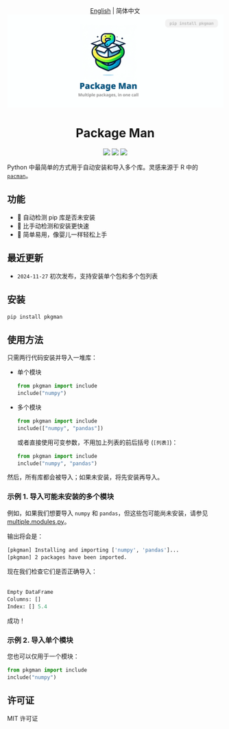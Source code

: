 <div align="center">

[English](README.md) | 简体中文
![img](./example/static/banner.png)
# Package Man
<p>
  <!-- PyPI -->
  <a href="https://pypi.org/project/pkgman/">
    <img src="https://img.shields.io/pypi/v/pkgman"/></a>
  <!-- License -->
  <a href="./LICENSE">
    <img src="https://img.shields.io/github/license/reycn/pkgman"/></a>
  <a href="https://t.me/pkgman">
    <img src="https://img.shields.io/badge/Telegram-2CA5E0?style=flat-squeare&logo=telegram&logoColor=white"/></a>
</p>
</div>

Python 中最简单的方式用于自动安装和导入多个库。灵感来源于 R 中的 [`pacman`](https://www.rdocumentation.org/packages/pacman/versions/0.5.1)。

## 功能

- 🤖 自动检测 pip 库是否未安装
- 🚀 比手动检测和安装更快速
- 👶 简单易用，像婴儿一样轻松上手

## 最近更新
- `2024-11-27` 初次发布，支持安装单个包和多个包列表

## 安装

`pip install pkgman`

## 使用方法
只需两行代码安装并导入一堆库：
- 单个模块
    ```Python
    from pkgman import include
    include("numpy")
    ```

- 多个模块

    ```Python
    from pkgman import include
    include(["numpy", "pandas"])
    ```

    或者直接使用可变参数，不用加上列表的前后括号 (`[列表]`)：

    ```Python
    from pkgman import include
    include("numpy", "pandas")
    ```
然后，所有库都会被导入；如果未安装，将先安装再导入。

### 示例 1. 导入可能未安装的多个模块
例如，如果我们想要导入 `numpy` 和 `pandas`，但这些包可能尚未安装，请参见 [multiple.modules.py](./example/multiple.modules.py)。

输出将会是：
```Bash
[pkgman] Installing and importing ['numpy', 'pandas']...
[pkgman] 2 packages have been imported.
```

现在我们检查它们是否正确导入：
```Python

Empty DataFrame
Columns: []
Index: [] 5.4
```

成功！

### 示例 2. 导入单个模块
您也可以仅用于一个模块：

```Python
from pkgman import include
include("numpy")
```

## 许可证
MIT 许可证
